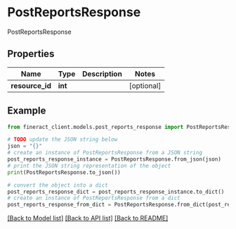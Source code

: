 # PostReportsResponse

PostReportsResponse

## Properties

Name | Type | Description | Notes
------------ | ------------- | ------------- | -------------
**resource_id** | **int** |  | [optional] 

## Example

```python
from fineract_client.models.post_reports_response import PostReportsResponse

# TODO update the JSON string below
json = "{}"
# create an instance of PostReportsResponse from a JSON string
post_reports_response_instance = PostReportsResponse.from_json(json)
# print the JSON string representation of the object
print(PostReportsResponse.to_json())

# convert the object into a dict
post_reports_response_dict = post_reports_response_instance.to_dict()
# create an instance of PostReportsResponse from a dict
post_reports_response_from_dict = PostReportsResponse.from_dict(post_reports_response_dict)
```
[[Back to Model list]](../README.md#documentation-for-models) [[Back to API list]](../README.md#documentation-for-api-endpoints) [[Back to README]](../README.md)


